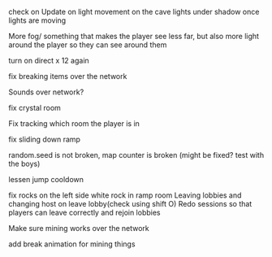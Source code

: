 

check on Update on light movement on the cave lights under shadow once lights are moving 

More fog/ something that makes the player see less far, but also more light around the player so they can see around them 

turn on direct x 12 again

fix breaking items over the network 

Sounds over network?

fix crystal room

Fix tracking which room the player is in

fix sliding down ramp

random.seed is not broken, map counter is broken (might be fixed? test with the boys)

lessen jump cooldown

fix rocks on the left side white rock in ramp room
Leaving lobbies and changing host on leave lobby(check using shift O)
Redo sessions so that players can leave correctly and rejoin lobbies

Make sure mining works over the network

add break animation for mining things